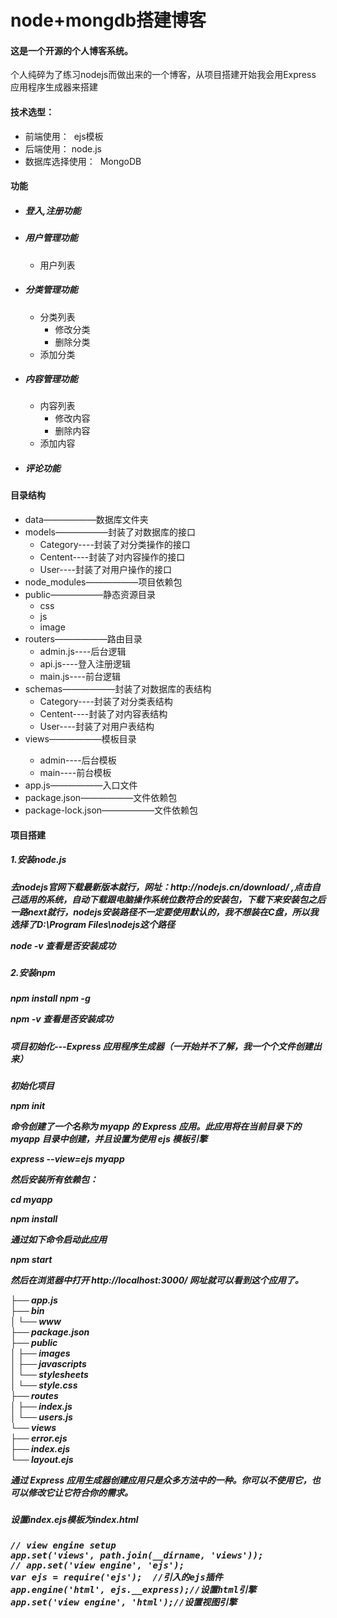 # node+mongdb搭建博客
<h4>这是一个开源的个人博客系统。</h4>
<p>个人纯碎为了练习nodejs而做出来的一个博客，从项目搭建开始我会用Express 应用程序生成器来搭建</p>
<h4>技术选型：</h4>
<ul>
  <li>前端使用： &nbsp;ejs模板</li>
  <li>后端使用：&nbsp;node.js</li>
  <li>数据库选择使用： &nbsp;MongoDB</li>
</ul>
<h4>功能</h4>
<ul>
	<li>
	<h5>登入,注册功能</h5>
	</li>
  	<li>
	<h5>用户管理功能</h5>
	<ul>
  	     <li>用户列表</li>
	</ul>
 	</li>
 	<li>
	<h5>分类管理功能</h5>
	<ul>
  	     <li>分类列表
		 <ul>
  	           <li>修改分类</li>
	           <li>删除分类</li>
	         </ul>
	     </li>
	     <li>添加分类</li>
	</ul>
  	</li>
  	<li>
	<h5>内容管理功能</h5>
	<ul>
  	     <li>内容列表
		 <ul>
  	           <li>修改内容</li>
	           <li>删除内容</li>
	         </ul>
	     </li>
	     <li>添加内容</li>
	</ul>
  	</li>
  	<li>
	<h5>评论功能</h5>
	</li>
</ul>
<h4>目录结构</h4>
<ul>
 	<li>data——————数据库文件夹</li>
  	<li> models——————封装了对数据库的接口
		<ul>
			<li>Category----封装了对分类操作的接口</li>
			<li>Centent----封装了对内容操作的接口</li>
			<li>User----封装了对用户操作的接口</li>
		</ul>
	</li> 
	<li>node_modules——————项目依赖包</li>
  	<li>public——————静态资源目录
		<ul>
			<li>css</li>
			<li>js</li>
			<li>image</li>
		</ul>
	</li> 
	<li>routers——————路由目录
		<ul>
			<li>admin.js----后台逻辑</li>
			<li>api.js----登入注册逻辑</li>
			<li>main.js----前台逻辑</li>
		</ul>
	</li>
  	<li>schemas——————封装了对数据库的表结构
		<ul>
			<li>Category----封装了对分类表结构</li>
			<li>Centent----封装了对内容表结构</li>
			<li>User----封装了对用户表结构</li>
		</ul>
	</li> 
	<li>views——————模板目录</li>
		<ul>
			<li>admin----后台模板</li>
			<li>main----前台模板</li>
		</ul>
  	<li> app.js——————入口文件</li>
	<li> package.json——————文件依赖包</li>
  	<li> package-lock.json——————文件依赖包</li>
</ul>
<h4>项目搭建</h4>
	<h5>1.安装node.js<h5>
		<p>去nodejs官网下载最新版本就行，网址：http://nodejs.cn/download/ ,点击自己适用的系统，自动下载跟电脑操作系统位数符合的安装包，下载下来安装包之后一路next就行，nodejs安装路径不一定要使用默认的，我不想装在C盘，所以我选择了D:\Program Files\nodejs这个路径				</p>
		<p>node -v 查看是否安装成功</p>
	<h5>2.安装npm<h5>
		<p>npm install npm -g</p>
		<p>npm -v 查看是否安装成功</p>
	<h5>项目初始化---Express 应用程序生成器（一开始并不了解，我一个个文件创建出来）<h5>
		<p>初始化项目</p>
		<p>npm init</p>
		<p>命令创建了一个名称为 myapp 的 Express 应用。此应用将在当前目录下的 myapp 目录中创建，并且设置为使用 ejs 模板引擎</p>
		<p>express --view=ejs myapp</p>
		<p>然后安装所有依赖包：</p>
		<p>cd myapp</p>
		<p>npm install</p>
		<p>通过如下命令启动此应用</p>
		<p>npm start</p>
		<p>然后在浏览器中打开 http://localhost:3000/ 网址就可以看到这个应用了。</p>
		<p>
			├── app.js<br>
			├── bin<br>
			│   └── www<br>
			├── package.json<br>
			├── public<br>
			│   ├── images<br>
			│   ├── javascripts<br>
			│   └── stylesheets<br>
			│       └── style.css<br>
			├── routes<br>
			│   ├── index.js<br>
			│   └── users.js<br>
			└── views<br>
    			├── error.ejs<br>
    			├── index.ejs<br>
    			└── layout.ejs</li><br>
		</p>
		<p>通过 Express 应用生成器创建应用只是众多方法中的一种。你可以不使用它，也可以修改它让它符合你的需求。</p>
	<h5>设置index.ejs模板为index.html<h5>
		<pre>// view engine setup
app.set('views', path.join(__dirname, 'views'));
// app.set('view engine', 'ejs');
var ejs = require('ejs');  //引入的ejs插件
app.engine('html', ejs.__express);//设置html引擎
app.set('view engine', 'html');//设置视图引擎</pre>
	<h5><h5>









